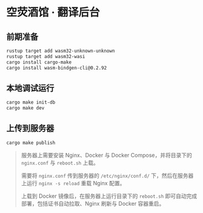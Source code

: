# 空荧酒馆 · 翻译后台

## 前期准备

```bash
rustup target add wasm32-unknown-unknown
rustup target add wasm32-wasi
cargo install cargo-make
cargo install wasm-bindgen-cli@0.2.92
```

## 本地调试运行

```bash
cargo make init-db
cargo make dev
```

## 上传到服务器

```bash
cargo make publish
```

> 服务器上需要安装 Nginx、Docker 与 Docker Compose，并将目录下的 `nginx.conf` 与 `reboot.sh` 上载。
>
> 需要将 `nginx.conf` 传到服务器的 `/etc/nginx/conf.d/` 下，然后在服务器上运行 `nginx -s reload` 重载 Nginx 配置。
>
> 上载到 Docker 镜像后，在服务器上运行目录下的 `reboot.sh` 即可自动完成部署，包括证书自动拉取、Nginx 刷新与 Docker 容器重启。
